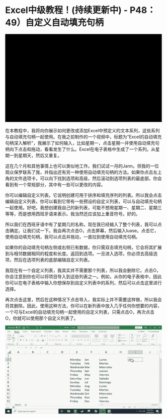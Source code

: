# Excel中级教程！(持续更新中) - P48：49）自定义自动填充句柄 

![](img/64bfa272469ffbb18049dcbe5e7a8e74_0.png)

在本教程中，我将向你展示如何更改或添加Excel中预定义的文本系列，这些系列与自动填充句柄一起使用。在我之前制作的一个视频中，标题为“Excel的自动填充句柄深入解析”，我展示了如何输入，比如星期一，点击星期一并使用自动填充句柄向下点击和拖动，看看发生了什么。Excel在电子表格中生成了一个系列。从星期一到星期天，然后又重复。

这在几个月和其他事情上也可以类似地工作。我们试试一月的Jann。但我的一位观众保罗联系了我，并指出还有另一种使用自动填充句柄的方法。如果你点击左上角的文件选项卡，可以向下找到选项和高级，然后滚动到选项列表的最底部。你会看到有一个常规部分，其中有一些可以更改的内容。

你可以编辑自定义列表。它说明创建可用于排序和填充序列的列表。所以我会点击编辑自定义列表，你可以看到它带有一些预设的自定义列表，可以与自动填充句柄一起使用。好吧，我想创建我自己的新列表，可能不想用星期一、星期二、星期三等等，而是想用西班牙语来表示。我当然还应该加上重音符号。好的。

所以我们在西班牙语中有了星期几的名称。现在我已经输入了整个列表，我可以点击确定。让我们试一下。我会再次点击O，点击屏幕，然后输入luase。点击它，使用自动填充句柄，我可以点击并拖动，一直拉到使用自动填充句柄。

如果你的自动填充句柄左侧或右侧已有数据，你只需双击填充句柄，它会将其扩展到与相邻数据相同的程度和长度。返回到选项。一旦进入选项，你必须去高级选项，然后在选项列表的底部编辑自定义列表。

我现在有一个自定义列表，我其实并不需要那个列表，所以我会删除它。点击O，你会注意到你也可以将项目导入到这些列表之一。例如，从你的电子表格中，因此你可以在电子表格中输入你想保存到自定义列表中的系列，然后可以点击这里进行选择。

再次点击这里，然后在这种情况下点击导入，我实际上并不需要这样做，所以我会将其删除。因此，使用这种方法，你可以在新列表中放入几乎任何你想要的内容，一个可与Excel的自动填充句柄一起使用的自定义列表，只需点击O，再次点击O，你就可以使用那个自定义列表了。

![](img/64bfa272469ffbb18049dcbe5e7a8e74_2.png)
